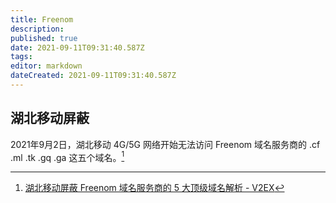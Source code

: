 ```yaml
---
title: Freenom
description: 
published: true
date: 2021-09-11T09:31:40.587Z
tags: 
editor: markdown
dateCreated: 2021-09-11T09:31:40.587Z
---
```


## 湖北移动屏蔽

2021年9月2日，湖北移动 4G/5G 网络开始无法访问 Freenom 域名服务商的 .cf .ml .tk .gq .ga 这五个域名。[^799816]

[^799816]: [湖北移动屏蔽 Freenom 域名服务商的 5 大顶级域名解析 - V2EX](https://web.archive.org/web/20210905032658/https://www.v2ex.com/t/799816)
